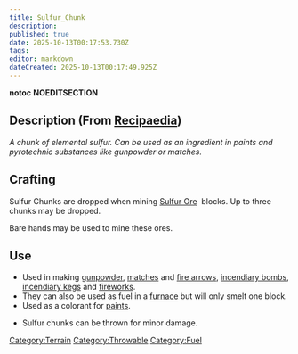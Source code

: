 ```yaml
---
title: Sulfur_Chunk
description: 
published: true
date: 2025-10-13T00:17:53.730Z
tags: 
editor: markdown
dateCreated: 2025-10-13T00:17:49.925Z
---
```


__notoc__ __NOEDITSECTION__

## Description (From [Recipaedia](Recipaedia "wikilink")) 

*A chunk of elemental sulfur. Can be used as an ingredient in paints and
pyrotechnic substances like gunpowder or matches.*

## Crafting

Sulfur Chunks are dropped when mining [Sulfur
Ore](Sulfur_Ore "wikilink")  blocks. Up to three chunks may be dropped.

Bare hands may be used to mine these ores.

## Use

  - Used in making [gunpowder](gunpowder "wikilink"),
    [matches](Match "wikilink") and [fire
    arrows](Fire_Arrow "wikilink"), [incendiary
    bombs](Incendiary_Bomb "wikilink"), [incendiary
    kegs](Incendiary_Kegs "wikilink") and
    [fireworks](Firework "wikilink").
  - They can also be used as fuel in a [furnace](furnace "wikilink") but
    will only smelt one block.
  - Used as a colorant for [paints](Painting "wikilink").

<!-- end list -->

  - Sulfur chunks can be thrown for minor damage.

[Category:Terrain](Category:Terrain "wikilink")
[Category:Throwable](Category:Throwable "wikilink")
[Category:Fuel](Category:Fuel "wikilink")